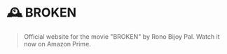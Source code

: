 # 🕰 BROKEN

> Official website for the movie "BROKEN" by Rono Bijoy Pal. Watch it now on Amazon Prime.
